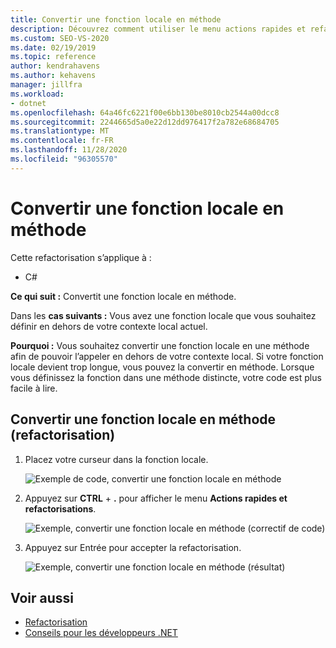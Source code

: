 ```yaml
---
title: Convertir une fonction locale en méthode
description: Découvrez comment utiliser le menu actions rapides et refactorisations pour convertir une fonction locale en méthode.
ms.custom: SEO-VS-2020
ms.date: 02/19/2019
ms.topic: reference
author: kendrahavens
ms.author: kehavens
manager: jillfra
ms.workload:
- dotnet
ms.openlocfilehash: 64a46fc6221f00e6bb130be8010cb2544a00dcc8
ms.sourcegitcommit: 2244665d5a0e22d12dd976417f2a782e68684705
ms.translationtype: MT
ms.contentlocale: fr-FR
ms.lasthandoff: 11/28/2020
ms.locfileid: "96305570"
---
```

# <a name="convert-a-local-function-to-a-method"></a>Convertir une fonction locale en méthode

Cette refactorisation s’applique à :

- C#

**Ce qui suit :** Convertit une fonction locale en méthode.

Dans les **cas suivants :** Vous avez une fonction locale que vous souhaitez définir en dehors de votre contexte local actuel.

**Pourquoi :** Vous souhaitez convertir une fonction locale en une méthode afin de pouvoir l’appeler en dehors de votre contexte local. Si votre fonction locale devient trop longue, vous pouvez la convertir en méthode. Lorsque vous définissez la fonction dans une méthode distincte, votre code est plus facile à lire.

## <a name="convert-local-function-to-method-refactoring"></a>Convertir une fonction locale en méthode (refactorisation)

1. Placez votre curseur dans la fonction locale.

    ![Exemple de code, convertir une fonction locale en méthode](media/convert-local-function-to-method.png)

2. Appuyez sur **CTRL** + **.** pour afficher le menu **Actions rapides et refactorisations**.

    ![Exemple, convertir une fonction locale en méthode (correctif de code)](media/convert-local-function-to-method-codefix.png)

2. Appuyez sur Entrée pour accepter la refactorisation.

    ![Exemple, convertir une fonction locale en méthode (résultat)](media/convert-local-function-to-method-result.png)

## <a name="see-also"></a>Voir aussi

- [Refactorisation](../refactoring-in-visual-studio.md)
- [Conseils pour les développeurs .NET](../csharp-developer-productivity.md)
